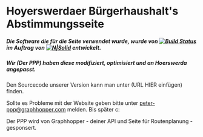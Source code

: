 # Hoyerswerdaer Bürgerhaushalt's Abstimmungsseite

##### Die Software die für die Seite verwendet wurde, wurde von [![Build Status](https://ppp-club.de/img/civio-logo-white.png)](http://civio.es/) im Auftrag von [![N|Solid](https://ppp-club.de/img/openbudgets-logo-white.png)](http://openbudgets.eu/) entwickelt.
##### Wir (Der PPP) haben diese modifiziert, optimisiert und an Hoerswerda angepasst.

Den Sourcecode unserer Version kann man unter (URL HIER einfügen) finden.

Sollte es Probleme mit der Website geben bitte unter peter-ppp@graphhopper.com melden. Bis später c:

Der PPP  wird von Graphhopper - deiner API und Seite für Routenplanung - gesponsert.
